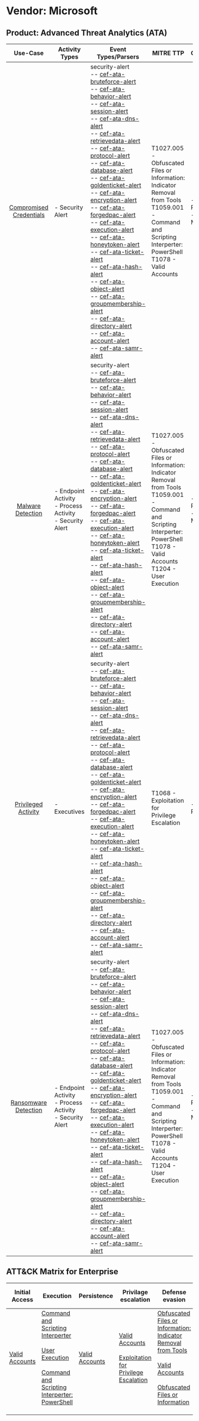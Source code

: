 Vendor: Microsoft
=================
Product: Advanced Threat Analytics (ATA)
----------------------------------------
|                                 Use-Case                                  | Activity Types                                                | Event Types/Parsers                                                                                                                                                                                                                                                                                                                                                                                                                                                                                                                                                                                                                                                                                                                                                                                                                                                                                                                                                                                                                                                                                                                                                                                                                                                                                                                                                                                                                                                                                                                                                                                                                                                                       | MITRE TTP                                                                                                                                                                                      | Content                    |
|:-------------------------------------------------------------------------:| ------------------------------------------------------------- | ----------------------------------------------------------------------------------------------------------------------------------------------------------------------------------------------------------------------------------------------------------------------------------------------------------------------------------------------------------------------------------------------------------------------------------------------------------------------------------------------------------------------------------------------------------------------------------------------------------------------------------------------------------------------------------------------------------------------------------------------------------------------------------------------------------------------------------------------------------------------------------------------------------------------------------------------------------------------------------------------------------------------------------------------------------------------------------------------------------------------------------------------------------------------------------------------------------------------------------------------------------------------------------------------------------------------------------------------------------------------------------------------------------------------------------------------------------------------------------------------------------------------------------------------------------------------------------------------------------------------------------------------------------------------------------------- | ---------------------------------------------------------------------------------------------------------------------------------------------------------------------------------------------- | -------------------------- |
| [Compromised Credentials](../UseCases/usecase_compromised_credentials.md) | - Security Alert                                              |  security-alert<br> -- [cef-ata-bruteforce-alert](../Parsers/parserContent_cef-ata-bruteforce-alert.md)<br> -- [cef-ata-behavior-alert](../Parsers/parserContent_cef-ata-behavior-alert.md)<br> -- [cef-ata-session-alert](../Parsers/parserContent_cef-ata-session-alert.md)<br> -- [cef-ata-dns-alert](../Parsers/parserContent_cef-ata-dns-alert.md)<br> -- [cef-ata-retrievedata-alert](../Parsers/parserContent_cef-ata-retrievedata-alert.md)<br> -- [cef-ata-protocol-alert](../Parsers/parserContent_cef-ata-protocol-alert.md)<br> -- [cef-ata-database-alert](../Parsers/parserContent_cef-ata-database-alert.md)<br> -- [cef-ata-goldenticket-alert](../Parsers/parserContent_cef-ata-goldenticket-alert.md)<br> -- [cef-ata-encryption-alert](../Parsers/parserContent_cef-ata-encryption-alert.md)<br> -- [cef-ata-forgedpac-alert](../Parsers/parserContent_cef-ata-forgedpac-alert.md)<br> -- [cef-ata-execution-alert](../Parsers/parserContent_cef-ata-execution-alert.md)<br> -- [cef-ata-honeytoken-alert](../Parsers/parserContent_cef-ata-honeytoken-alert.md)<br> -- [cef-ata-ticket-alert](../Parsers/parserContent_cef-ata-ticket-alert.md)<br> -- [cef-ata-hash-alert](../Parsers/parserContent_cef-ata-hash-alert.md)<br> -- [cef-ata-object-alert](../Parsers/parserContent_cef-ata-object-alert.md)<br> -- [cef-ata-groupmembership-alert](../Parsers/parserContent_cef-ata-groupmembership-alert.md)<br> -- [cef-ata-directory-alert](../Parsers/parserContent_cef-ata-directory-alert.md)<br> -- [cef-ata-account-alert](../Parsers/parserContent_cef-ata-account-alert.md)<br> -- [cef-ata-samr-alert](../Parsers/parserContent_cef-ata-samr-alert.md)<br> | T1027.005 - Obfuscated Files or Information: Indicator Removal from Tools<br>T1059.001 - Command and Scripting Interperter: PowerShell<br>T1078 - Valid Accounts<br>                           |  - 17 Rules<br> - 4 Models |
|       [Malware Detection](../UseCases/usecase_malware_detection.md)       | - Endpoint Activity<br>- Process Activity<br>- Security Alert |  security-alert<br> -- [cef-ata-bruteforce-alert](../Parsers/parserContent_cef-ata-bruteforce-alert.md)<br> -- [cef-ata-behavior-alert](../Parsers/parserContent_cef-ata-behavior-alert.md)<br> -- [cef-ata-session-alert](../Parsers/parserContent_cef-ata-session-alert.md)<br> -- [cef-ata-dns-alert](../Parsers/parserContent_cef-ata-dns-alert.md)<br> -- [cef-ata-retrievedata-alert](../Parsers/parserContent_cef-ata-retrievedata-alert.md)<br> -- [cef-ata-protocol-alert](../Parsers/parserContent_cef-ata-protocol-alert.md)<br> -- [cef-ata-database-alert](../Parsers/parserContent_cef-ata-database-alert.md)<br> -- [cef-ata-goldenticket-alert](../Parsers/parserContent_cef-ata-goldenticket-alert.md)<br> -- [cef-ata-encryption-alert](../Parsers/parserContent_cef-ata-encryption-alert.md)<br> -- [cef-ata-forgedpac-alert](../Parsers/parserContent_cef-ata-forgedpac-alert.md)<br> -- [cef-ata-execution-alert](../Parsers/parserContent_cef-ata-execution-alert.md)<br> -- [cef-ata-honeytoken-alert](../Parsers/parserContent_cef-ata-honeytoken-alert.md)<br> -- [cef-ata-ticket-alert](../Parsers/parserContent_cef-ata-ticket-alert.md)<br> -- [cef-ata-hash-alert](../Parsers/parserContent_cef-ata-hash-alert.md)<br> -- [cef-ata-object-alert](../Parsers/parserContent_cef-ata-object-alert.md)<br> -- [cef-ata-groupmembership-alert](../Parsers/parserContent_cef-ata-groupmembership-alert.md)<br> -- [cef-ata-directory-alert](../Parsers/parserContent_cef-ata-directory-alert.md)<br> -- [cef-ata-account-alert](../Parsers/parserContent_cef-ata-account-alert.md)<br> -- [cef-ata-samr-alert](../Parsers/parserContent_cef-ata-samr-alert.md)<br> | T1027.005 - Obfuscated Files or Information: Indicator Removal from Tools<br>T1059.001 - Command and Scripting Interperter: PowerShell<br>T1078 - Valid Accounts<br>T1204 - User Execution<br> |  - 10 Rules<br> - 3 Models |
|     [Privileged Activity](../UseCases/usecase_privileged_activity.md)     | - Executives                                                  |  security-alert<br> -- [cef-ata-bruteforce-alert](../Parsers/parserContent_cef-ata-bruteforce-alert.md)<br> -- [cef-ata-behavior-alert](../Parsers/parserContent_cef-ata-behavior-alert.md)<br> -- [cef-ata-session-alert](../Parsers/parserContent_cef-ata-session-alert.md)<br> -- [cef-ata-dns-alert](../Parsers/parserContent_cef-ata-dns-alert.md)<br> -- [cef-ata-retrievedata-alert](../Parsers/parserContent_cef-ata-retrievedata-alert.md)<br> -- [cef-ata-protocol-alert](../Parsers/parserContent_cef-ata-protocol-alert.md)<br> -- [cef-ata-database-alert](../Parsers/parserContent_cef-ata-database-alert.md)<br> -- [cef-ata-goldenticket-alert](../Parsers/parserContent_cef-ata-goldenticket-alert.md)<br> -- [cef-ata-encryption-alert](../Parsers/parserContent_cef-ata-encryption-alert.md)<br> -- [cef-ata-forgedpac-alert](../Parsers/parserContent_cef-ata-forgedpac-alert.md)<br> -- [cef-ata-execution-alert](../Parsers/parserContent_cef-ata-execution-alert.md)<br> -- [cef-ata-honeytoken-alert](../Parsers/parserContent_cef-ata-honeytoken-alert.md)<br> -- [cef-ata-ticket-alert](../Parsers/parserContent_cef-ata-ticket-alert.md)<br> -- [cef-ata-hash-alert](../Parsers/parserContent_cef-ata-hash-alert.md)<br> -- [cef-ata-object-alert](../Parsers/parserContent_cef-ata-object-alert.md)<br> -- [cef-ata-groupmembership-alert](../Parsers/parserContent_cef-ata-groupmembership-alert.md)<br> -- [cef-ata-directory-alert](../Parsers/parserContent_cef-ata-directory-alert.md)<br> -- [cef-ata-account-alert](../Parsers/parserContent_cef-ata-account-alert.md)<br> -- [cef-ata-samr-alert](../Parsers/parserContent_cef-ata-samr-alert.md)<br> | T1068 - Exploitation for Privilege Escalation<br>                                                                                                                                              |  - 1 Rules<br>             |
|    [Ransomware Detection](../UseCases/usecase_ransomware_detection.md)    | - Endpoint Activity<br>- Process Activity<br>- Security Alert |  security-alert<br> -- [cef-ata-bruteforce-alert](../Parsers/parserContent_cef-ata-bruteforce-alert.md)<br> -- [cef-ata-behavior-alert](../Parsers/parserContent_cef-ata-behavior-alert.md)<br> -- [cef-ata-session-alert](../Parsers/parserContent_cef-ata-session-alert.md)<br> -- [cef-ata-dns-alert](../Parsers/parserContent_cef-ata-dns-alert.md)<br> -- [cef-ata-retrievedata-alert](../Parsers/parserContent_cef-ata-retrievedata-alert.md)<br> -- [cef-ata-protocol-alert](../Parsers/parserContent_cef-ata-protocol-alert.md)<br> -- [cef-ata-database-alert](../Parsers/parserContent_cef-ata-database-alert.md)<br> -- [cef-ata-goldenticket-alert](../Parsers/parserContent_cef-ata-goldenticket-alert.md)<br> -- [cef-ata-encryption-alert](../Parsers/parserContent_cef-ata-encryption-alert.md)<br> -- [cef-ata-forgedpac-alert](../Parsers/parserContent_cef-ata-forgedpac-alert.md)<br> -- [cef-ata-execution-alert](../Parsers/parserContent_cef-ata-execution-alert.md)<br> -- [cef-ata-honeytoken-alert](../Parsers/parserContent_cef-ata-honeytoken-alert.md)<br> -- [cef-ata-ticket-alert](../Parsers/parserContent_cef-ata-ticket-alert.md)<br> -- [cef-ata-hash-alert](../Parsers/parserContent_cef-ata-hash-alert.md)<br> -- [cef-ata-object-alert](../Parsers/parserContent_cef-ata-object-alert.md)<br> -- [cef-ata-groupmembership-alert](../Parsers/parserContent_cef-ata-groupmembership-alert.md)<br> -- [cef-ata-directory-alert](../Parsers/parserContent_cef-ata-directory-alert.md)<br> -- [cef-ata-account-alert](../Parsers/parserContent_cef-ata-account-alert.md)<br> -- [cef-ata-samr-alert](../Parsers/parserContent_cef-ata-samr-alert.md)<br> | T1027.005 - Obfuscated Files or Information: Indicator Removal from Tools<br>T1059.001 - Command and Scripting Interperter: PowerShell<br>T1078 - Valid Accounts<br>T1204 - User Execution<br> |  - 10 Rules<br> - 3 Models |

ATT&CK Matrix for Enterprise
----------------------------
| Initial Access                                                      | Execution                                                                                                                                                                                                                                                       | Persistence                                                         | Privilage escalation                                                                                                                                          | Defense evasion                                                                                                                                                                                                                                                               | Credential Access | Discovery | Lateral Movement | Collection | Command and Control | Exfiltration | Impact |
| ------------------------------------------------------------------- | --------------------------------------------------------------------------------------------------------------------------------------------------------------------------------------------------------------------------------------------------------------- | ------------------------------------------------------------------- | ------------------------------------------------------------------------------------------------------------------------------------------------------------- | ----------------------------------------------------------------------------------------------------------------------------------------------------------------------------------------------------------------------------------------------------------------------------- | ----------------- | --------- | ---------------- | ---------- | ------------------- | ------------ | ------ |
| [Valid Accounts](https://attack.mitre.org/techniques/T1078)<br><br> | [Command and Scripting Interperter](https://attack.mitre.org/techniques/T1059)<br><br>[User Execution](https://attack.mitre.org/techniques/T1204)<br><br>[Command and Scripting Interperter: PowerShell](https://attack.mitre.org/techniques/T1059/001)<br><br> | [Valid Accounts](https://attack.mitre.org/techniques/T1078)<br><br> | [Valid Accounts](https://attack.mitre.org/techniques/T1078)<br><br>[Exploitation for Privilege Escalation](https://attack.mitre.org/techniques/T1068)<br><br> | [Obfuscated Files or Information: Indicator Removal from Tools](https://attack.mitre.org/techniques/T1027/005)<br><br>[Valid Accounts](https://attack.mitre.org/techniques/T1078)<br><br>[Obfuscated Files or Information](https://attack.mitre.org/techniques/T1027)<br><br> |                   |           |                  |            |                     |              |        |